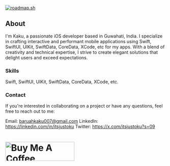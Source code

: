 [![roadmap.sh](https://roadmap.sh/card/wide/66a93148e886d0166c63049d?variant=dark&roadmaps=ios)](https://roadmap.sh)

## About

I'm Kaku, a passionate iOS developer based in Guwahati, India. I specialize in crafting interactive and performant mobile applications using Swift, SwiftUI, UIKit, SwiftData, CoreData, XCode, etc for my apps. With a blend of creativity and technical expertise, I strive to create elegant solutions that delight users and exceed expectations.

### Skills

Swift, SwiftUI, UIKit, SwiftData, CoreData, XCode, etc.

### Contact

If you're interested in collaborating on a project or have any questions, feel free to reach out to me:

Email: baruahkaku007@gmail.com
LinkedIn: https://linkedin.com/in/itsjustoku
Twitter: https://x.com/itsjustoku?s=09
# <a href="https://www.buymeacoffee.com/kvrarc" target="_blank"><img src="https://cdn.buymeacoffee.com/buttons/v2/default-yellow.png" alt="Buy Me A Coffee" style="height: 60px !important;width: 217px !important;" ></a>
